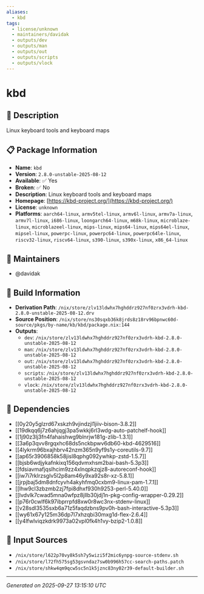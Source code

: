 ```yaml
---
aliases:
  - kbd
tags:
  - license/unknown
  - maintainers/davidak
  - outputs/dev
  - outputs/man
  - outputs/out
  - outputs/scripts
  - outputs/vlock
---
```


# kbd

## 📝 Description

Linux keyboard tools and keyboard maps

## 📋 Package Information

- **Name**: `kbd`
- **Version**: `2.8.0-unstable-2025-08-12`
- **Available**: ✅ Yes
- **Broken**: ✅ No
- **Description**: Linux keyboard tools and keyboard maps
- **Homepage**: [https://kbd-project.org/](https://kbd-project.org/)
- **License**: `unknown`
- **Platforms**: `aarch64-linux`, `armv5tel-linux`, `armv6l-linux`, `armv7a-linux`, `armv7l-linux`, `i686-linux`, `loongarch64-linux`, `m68k-linux`, `microblaze-linux`, `microblazeel-linux`, `mips-linux`, `mips64-linux`, `mips64el-linux`, `mipsel-linux`, `powerpc-linux`, `powerpc64-linux`, `powerpc64le-linux`, `riscv32-linux`, `riscv64-linux`, `s390-linux`, `s390x-linux`, `x86_64-linux`
## 👥 Maintainers

- @davidak


## 🔧 Build Information

- **Derivation Path**: `/nix/store/zlv13ldwhx7hghddrz927nf0zrx3vdrh-kbd-2.8.0-unstable-2025-08-12.drv`
- **Source Position**: `/nix/store/ns30sqxb36k8jrds8z18rv96bpnwc60d-source/pkgs/by-name/kb/kbd/package.nix:144`
- **Outputs**:
  - `dev`:  `/nix/store/zlv13ldwhx7hghddrz927nf0zrx3vdrh-kbd-2.8.0-unstable-2025-08-12`
  - `man`:  `/nix/store/zlv13ldwhx7hghddrz927nf0zrx3vdrh-kbd-2.8.0-unstable-2025-08-12`
  - `out`:  `/nix/store/zlv13ldwhx7hghddrz927nf0zrx3vdrh-kbd-2.8.0-unstable-2025-08-12`
  - `scripts`:  `/nix/store/zlv13ldwhx7hghddrz927nf0zrx3vdrh-kbd-2.8.0-unstable-2025-08-12`
  - `vlock`:  `/nix/store/zlv13ldwhx7hghddrz927nf0zrx3vdrh-kbd-2.8.0-unstable-2025-08-12`

## 🔗 Dependencies

- [[0y20y5glzrd67xskzh9vjindzjl1jiiv-bison-3.8.2]]
- [[19dkqq6j7z6ahjqgj3pa5wkkj6rl3wdg-auto-patchelf-hook]]
- [[1j90z3lj3fn4fahaishwg9blnrjw181g-zlib-1.3.1]]
- [[3a6p3qvv8rgqxhc68ds5nckbpwv6db60-kbd-4629516]]
- [[4lykrm96bxajhbrv42nzm365n9yf9s1y-coreutils-9.7]]
- [[ap65r3906858k58jisl8qphg092ywhkp-zstd-1.5.7]]
- [[bjsb6wdjykafnkixq156qdvmxhsm2bai-bash-5.3p3]]
- [[fdsiavmafjqslhcim9zz4xlnqpkzqjz8-autoreconf-hook]]
- [[iw7i7rklrzsglv5l2p8am46y9xa92s8r-xz-5.8.1]]
- [[jrpjbaj5dm8dnfcyvh4akyhfmq0cxbm9-linux-pam-1.7.1]]
- [[lhw9cl3zbzmb2zj7fpi8dhxf930h9253-perl-5.40.0]]
- [[lvdvlk7cwad5mna0wfpz8jllb30jdj1n-pkg-config-wrapper-0.29.2]]
- [[p76r0cwlf6k97ibprrpfd8xw0r8wc3nx-stdenv-linux]]
- [[v28sdl3535sxb6a71z5faqdzbns9pv0h-bash-interactive-5.3p3]]
- [[wy61x67y125m36dp7l7xhzqbi30mxg1d-flex-2.6.4]]
- [[y4lfwlviqzkdrk9973a02vpl0fk4h1vy-bzip2-1.0.8]]

## 📁 Input Sources

- `/nix/store/l622p70vy8k5sh7y5wizi5f2mic6ynpg-source-stdenv.sh`
- `/nix/store/l72fh575sg53gsvndaz7sw0b996h57cc-search-paths.patch`
- `/nix/store/shkw4qm9qcw5sc5n1k5jznc83ny02r39-default-builder.sh`

---
*Generated on 2025-09-27 13:15:10 UTC*
